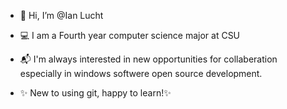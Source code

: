 - 👋 Hi, I’m @Ian Lucht
- 💻 I am a Fourth year computer science major at CSU
- 📬 I'm always interested in new opportunities for collaberation especially in windows softwere open source development.

- ✨ New to using git, happy to learn!✨

<!---
Ianlucht/Ianlucht is a ✨ special ✨ repository because its `README.md` (this file) appears on your GitHub profile.
You can click the Preview link to take a look at your changes.
--->
